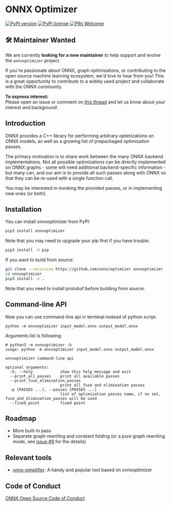 <!--- SPDX-License-Identifier: Apache-2.0 -->

# ONNX Optimizer

[![PyPI version](https://img.shields.io/pypi/v/onnxoptimizer.svg)](https://pypi.python.org/pypi/onnxoptimizer/)
[![PyPI license](https://img.shields.io/pypi/l/onnxoptimizer.svg)](https://pypi.python.org/pypi/onnxoptimizer/)
[![PRs Welcome](https://img.shields.io/badge/PRs-welcome-brightgreen.svg)](https://github.com/onnx/optimizer/pulls)

## 🛠 Maintainer Wanted

We are currently **looking for a new maintainer** to help support and evolve the `onnxoptimizer` project.

If you're passionate about ONNX, graph optimizations, or contributing to the open source machine learning ecosystem, we'd love to hear from you! This is a great opportunity to contribute to a widely used project and collaborate with the ONNX community.

**To express interest:**  
Please open an issue or comment on [this thread](https://github.com/onnx/optimizer/issues) and let us know about your interest and background.

## Introduction

ONNX provides a C++ library for performing arbitrary optimizations on ONNX models, as well as a growing list of prepackaged optimization passes.

The primary motivation is to share work between the many ONNX backend implementations. Not all possible optimizations can be directly implemented on ONNX graphs - some will need additional backend-specific information - but many can, and our aim is to provide all such passes along with ONNX so that they can be re-used with a single function call.

You may be interested in invoking the provided passes, or in implementing new ones (or both).

## Installation

You can install onnxoptimizer from PyPI:

```bash
pip3 install onnxoptimizer
```

Note that you may need to upgrade your pip first if you have trouble:

```bash
pip3 install -U pip
```

If you want to build from source:

```bash
git clone --recursive https://github.com/onnx/optimizer onnxoptimizer
cd onnxoptimizer
pip3 install -e .
```

Note that you need to install protobuf before building from source.


## Command-line API
Now you can use command-line api in terminal instead of  python script.

```
python -m onnxoptimizer input_model.onnx output_model.onnx
```

Arguments list is following:
```
# python3 -m onnxoptimizer -h                                 
usage: python -m onnxoptimizer input_model.onnx output_model.onnx 

onnxoptimizer command-line api

optional arguments:
  -h, --help            show this help message and exit
  --print_all_passes    print all available passes
  --print_fuse_elimination_passes
                        print all fuse and elimination passes
  -p [PASSES ...], --passes [PASSES ...]
                        list of optimization passes name, if no set, fuse_and_elimination_passes will be used
  --fixed_point         fixed point
```
## Roadmap

* More built-in pass
* Separate graph rewriting and constant folding (or a pure graph rewriting mode, see [issue #9](https://github.com/onnx/optimizer/issues/9) for the details)

## Relevant tools

* [onnx-simplifier](https://github.com/daquexian/onnx-simplifier): A handy and popular tool based on onnxoptimizer

## Code of Conduct

[ONNX Open Source Code of Conduct](https://onnx.ai/codeofconduct.html)
